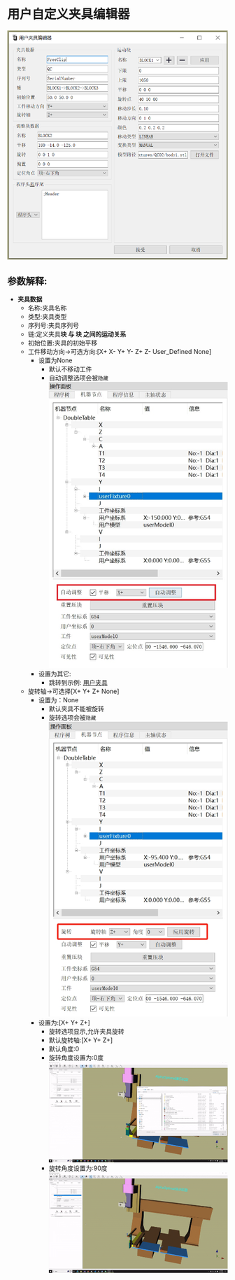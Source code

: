 # 用户自定义夹具编辑器

![用户夹具编辑界面](../../image/machine/userFixtureEditor/用户夹具编辑界面.png)

## 参数解释:
- **夹具数据**
  - 名称:夹具名称
  - 类型:夹具类型
  - 序列号:夹具序列号
  - 链:定义夹具**块 与 块 之间的运动关系**
  - 初始位置:夹具的初始平移
  - 工件移动方向->可选方向:[X+ X- Y+ Y- Z+ Z- User_Defined None]
    - 设置为None
      - 默认不移动工件
      - 自动调整选项会被`隐藏`  
        ![自动调整](../../image/machine/userFixtureEditor/自动调整选项.png)
    - 设置为其它:
      - 跳转到示例: [用户夹具](User_Fixture_Example_1.md)
  - 旋转轴->可选择[X+ Y+ Z+ None]
    - 设置为：None
      - 默认夹具不能被旋转
      - 旋转选项会被`隐藏`  
        ![旋转](../../image/machine/userFixtureEditor/夹具属性-旋转.png)   
    - 设置为:[X+ Y+ Z+]
      - 旋转选项显示,允许夹具旋转
      - 默认旋转轴:[X+ Y+ Z+]
      - 默认角度:0
      - 旋转角度设置为:0度  
        ![夹具不旋转](../../image/machine/userFixtureEditor/夹具-不旋转.gif)
      - 旋转角度设置为:90度
        ![夹具旋转90度](../../image/machine/userFixtureEditor/夹具-旋转90度.gif)